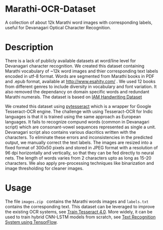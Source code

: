 # Marathi-OCR-Dataset
A collection of about 12k Marathi word images with corresponding labels, useful for Devanagari Optical Character Recognition.

# Description
There is a lack of publicly available datasets at word/line level for Devanagari character recognition. We created this dataset containing Marathi vocabulary of ~12k word images and thier corresponding text labels encoded in utf-8 format. Words are segmented from  Marathi books in PDF and .epub format, available at http://www.esahity.com/ . We used 12 books from different genres to include diversity in vocabulary and font variation. It also removed the dependancy on domain specific words and redundant Marathi numerals. The dataset is based on [IAM Handwriting Dataset](http://www.fki.inf.unibe.ch/databases/iam-handwriting-database)

We created this dataset using [pytesseract](https://pypi.org/project/pytesseract/) which is a wrapper for Google Tesseract-OCR engine. The challenge with using Tesseract-OCR for Indic languages is that it is trained using the same approach as European languages. It fails to recognize compund words (common in Devanagari script) which are consonant-vowel sequences represented as single a unit. Devanagari script also contains various diacritics written with the characters. To eliminate these errors and inconsistencies in the predicted output, we manually correct the text labels. The images are resized into a fixed format of 300x50 pixels and stored in JPEG format with a resolution of 96 dpi horizontally and vertically, so that they can be fed directly to neural nets. The length of words varies from 2 characters upto as long as 15-20 characters. We also apply pre-processing techniques like binarization and image thresholding for cleaner images.  <br />

# Usage
The file `images.zip ` contains the Marathi words images and `labels.txt` contains the corresponding text. 
This dataset can be leveraged to improve the existing OCR systems, see [Train Tesseract 4.0](https://tesseract-ocr.github.io/tessdoc/TrainingTesseract-4.00). More widely, it can be used to train hybrid CNN-LSTM models from scratch, see [Text Recognition System using TensorFlow](https://towardsdatascience.com/build-a-handwritten-text-recognition-system-using-tensorflow-2326a3487cd5). 
 
